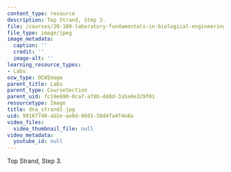 ```yaml
---
content_type: resource
description: Top Strand, Step 3.
file: /courses/20-109-laboratory-fundamentals-in-biological-engineering-fall-2007/99167740ab2eae0d060158d4fa4f4e8a_dna_strand2.jpg
file_type: image/jpeg
image_metadata:
  caption: ''
  credit: ''
  image-alt: ''
learning_resource_types:
- Labs
ocw_type: OCWImage
parent_title: Labs
parent_type: CourseSection
parent_uid: fc19e690-0ca7-af8b-d48d-3a5a9e329f01
resourcetype: Image
title: dna_strand2.jpg
uid: 99167740-ab2e-ae0d-0601-58d4fa4f4e8a
video_files:
  video_thumbnail_file: null
video_metadata:
  youtube_id: null
---
```

Top Strand, Step 3.

